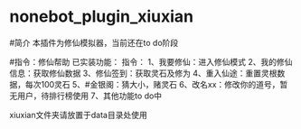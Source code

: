 # nonebot_plugin_xiuxian

#简介
本插件为修仙模拟器，当前还在to do阶段

#指令：修仙帮助
已实装功能：
指令：
1、我要修仙：进入修仙模式
2、我的修仙信息：获取修仙数据
3、修仙签到：获取灵石及修为
4、重入仙途：重置灵根数据，每次100灵石
5、#金银阁：猜大小，赌灵石
6、改名xx：修改你的道号，暂无用户，待排行榜使用
7、其他功能to do中


xiuxian文件夹请放置于data目录处使用
